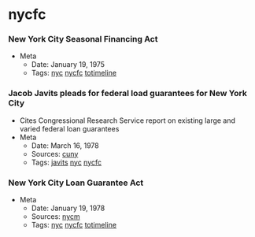 # nycfc
### New York City Seasonal Financing Act
- Meta
  - Date: January 19, 1975
  - Tags: [nyc](../tags/nyc.md) [nycfc](../tags/nycfc.md) [totimeline](../tags/totimeline.md)

### Jacob Javits pleads for federal load guarantees for New York City

- Cites Congressional Research Service report on existing large and varied federal loan guarantees
- Meta
  - Date: March 16, 1978
  - Sources: [cuny](http://www.baruch.cuny.edu/library/alumni/online_exhibits/amfl/mac/pdf_files/Legislation_Federal/1977-78-1.pdf)
  - Tags: [javits](../tags/javits.md) [nyc](../tags/nyc.md) [nycfc](../tags/nycfc.md)

### New York City Loan Guarantee Act
- Meta
  - Date: January 19, 1978
  - Sources: [nycm](http://www.nyc.gov/html/records/pdf/executive_orders/1978EO026.PDF)
  - Tags: [nyc](../tags/nyc.md) [nycfc](../tags/nycfc.md) [totimeline](../tags/totimeline.md)

